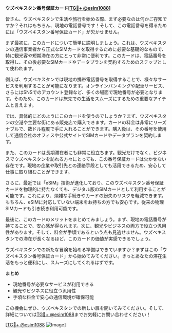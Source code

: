 **ウズベキスタン番号保証カード[[TG💪+ @esim1088](https://t.me/s/esim1088)]**

皆さん、ウズベキスタンで生活や旅行を始める際、まず必要なのは何かご存知ですか？それはもちろん、現地の電話番号です！そして、この電話番号を得るためには「ウズベキスタン番号保証カード」が欠かせません。

まず最初に、このカードについて簡単に説明しましょう。これは、ウズベキスタンの通信事業者から正式なSIMカードを取得するために必要な基礎的なもので、特に観光客や短期滞在の方にとって非常に便利です。このカードは、電話番号を取得し、その後必要なSIMカードやデータプランを契約するためのステップとして使われます。

例えば、ウズベキスタンでは現地の携帯電話番号を取得することで、様々なサービスを利用することが可能になります。オンラインバンキングや配車サービス、さらにはSNSでのアカウント登録など、多くの場面で現地番号が必要となります。そのため、このカードは旅先での生活をスムーズにするための重要なアイテムと言えます。

では、具体的にどのようにこのカードを使うのでしょうか？まず、ウズベキスタンの空港や主要な街にある販売店で購入できます。カードの料金は非常にリーズナブルで、数ドル程度で手に入れることができます。購入後は、その番号を使用して通信会社のオフィスや公式サイトでSIMカードやデータプランを契約します。

また、このカードは長期滞在者にも非常に役立ちます。観光だけでなく、ビジネスでウズベキスタンを訪れる方々にとっても、この番号保証カードは欠かせない存在です。現地の企業や取引先との連絡手段としても活用できるため、安心して仕事に取り組むことができます。

さらに、最近では「eSIM」技術が進化しており、このウズベキスタン番号保証カードを物理的に持たなくても、デジタル版のSIMカードとして利用することが可能です。これにより、煩雑な手続きやカードの紛失のリスクを軽減できます。もちろん、eSIMに対応していない端末をお持ちの方でも安心です。従来の物理SIMカードも引き続き利用可能です。

最後に、このカードのメリットをまとめてみましょう。まず、現地の電話番号が持てることで、安心感が得られます。次に、観光やビジネスの両方で役立つ汎用性があります。そして、料金が手頃であるという点も見逃せません。ウズベキスタンでの滞在が長くなるほど、このカードの価値が実感できるでしょう。

ウズベキスタンでの新たな冒険を始める準備はできていますか？まずはこの「ウズベキスタン番号保証カード」から始めてみてください。きっとあなたの滞在生活をもっと便利にし、スムーズにしてくれるはずです。

**まとめ**
- 現地番号が必要なサービスが利用できる
- 観光やビジネスに役立つ汎用性
- 手頃な料金で安心の通信環境が確保可能

この機会にぜひ、ウズベキスタンでの新しい扉を開いてみてください。そして、詳細については[TG💪+ @esim1088](https://t.me/s/esim1088)までお気軽にお問い合わせください！

[[TG💪+ @esim1088](https://t.me/s/esim1088) ![Image](https://i.postimg.cc/Y0z9fWf4/image.png)]
